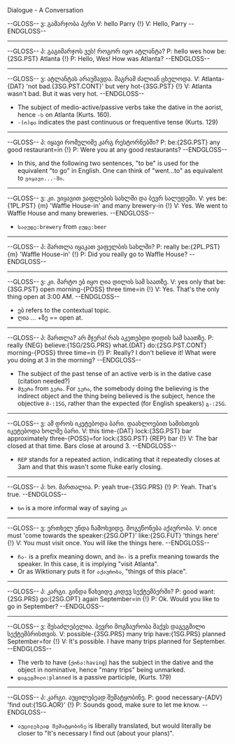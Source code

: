 Dialogue - A Conversation

--GLOSS--
ვ: გამარჯობა პერი
V: hello Parry
{!} V: Hello, Parry
--ENDGLOSS--

----

--GLOSS--
პ: გაგიმარჯოს ვეს! როგორ იყო ატლანტა?
P: hello wes how be:{2SG.PST} Atlanta
{!} P: Hello, Wes! How was Atlanta?
--ENDGLOSS--

----

--GLOSS--
ვ: ატლანტას არაუშავდა. მაგრამ ძალიან ცხელოდა.
V: Atlanta-{DAT} 'not bad.{3SG.PST.CONT}' but very hot-{3SG.PST}
{!} V: Atlanta wasn't bad. But it was very hot.
--ENDGLOSS--

* The subject of medio-active/passive verbs take the dative in the aorist, hence `-ს` on Atlanta (Kurts. 160).
* `-(ო)და` indicates the past continuous or frequentive tense (Kurts. 129)

----

--GLOSS--
პ: იყავი რომულიმე კარგ რესტორნებში?
P: be:{2SG.PST} any good restaurant=in
{!} P: Were you at any good restaurants?
--ENDGLOSS--

* In this, and the following two sentences, "to be" is used for the equivalent "to go" in English. One can think of "went...to" as equivalent to `ვიყავი...-ში`.

----

--GLOSS--
ვ: კი. ვიყავით ვაფლების სახლში და ბევრ სალუდეში.
V: yes be:{1PL.PST} {m} 'Waffle House-in' and many brewery-in
{!} V: Yes. We went to Waffle House and many breweries.
--ENDGLOSS--

* `სალუდე:brewery` from `ლუდე:beer`

----

--GLOSS--
პ: მართლა იყაკათ ვაფელბის სახლში?
P: really be:{2PL.PST} {m} 'Waffle House-in'
{!} P: Did you really go to Waffle House?
--ENDGLOSS--

----

--GLOSS--
ვ: კი. მარტო ებ იყო ღია დილის სამ საათზე.
V: yes only that be:{3SG.PST} open morning-{POSS} three time=in
{!} V: Yes. That's the only thing open at 3:00 AM.
--ENDGLOSS--

* ებ refers to the contextual topic.
* ღია ... +ზე == open at.

----

--GLOSS--
პ: მართლა? არ მჯერა! რას აკეთებდი დიდის სამ საათზე.
P: really {NEG} believe:{1SG/2SG.PRS} what.{DAT} do:{2SG.PST.CONT} morning-{POSS} three time=in
{!} P: Really? I don't believe it! What were you doing at 3 in the morning?
--ENDGLOSS--

* The subject of the past tense of an active verb is in the dative case (citation needed?)
* `მჯერა` from `ჯერა`. For `ჯერა`, the somebody doing the believing is the indirect object and the thing being believed is the subject, hence the objective `მ-:1SG`, rather than the expected (for English speakers) `გ-:2SG`.

----

--GLOSS--
ვ: ამ დროს იკეტებოდა ბარი. დაახლოებით სამისთვის იკეტებოდა ხოლმე ბარი.
V: this time-{DAT} lock:{3SG.PST} bar approximately three-{POSS}=for lock:{3SG.PST} {REP} bar
{!} V: The bar closed at that time. Bars close at around 3.
--ENDGLOSS--

* `REP` stands for a repeated action, indicating that it repeatedly closes at 3am and that this wasn't some fluke early closing.

----

--GLOSS--
პ: ხო. მართალია.
P: yeah true-{3SG.PRS}
{!} P: Yeah. That's true.
--ENDGLOSS--

* `ხო` is a more informal way of saying `კი`

----

--GLOSS--
ვ: ერთხელ უნდა ჩამოხვიდე. მოგეწონება აქაურობა.
V: once must 'come towards the speaker:{2SG.OPT}' like:{2SG.FUT} 'things here'
{!} V: You must visit once. You will like the things here.
--ENDGLOSS--

* `ჩა-` is a prefix meaning down, and `მო-` is a prefix meaning towards the speaker. In this case, it is implying "visit Atlanta".
* Or as Wiktionary puts it for `აქაურობა`, "things of this place".

----

--GLOSS--
პ: კარგი. გინდა წახვიდე კიდევ სექტემბერში?
P: good want:{2SG.PRS} go:{2SG.OPT} again September=in
{!} P: Ok. Would you like to go in September?
--ENDGLOSS--

----

--GLOSS--
ვ: შესაძლებელია. ბევრი მოგზაურობა მაქვს დაგეგმილი სექტემბრისთვის.
V: possible-{3SG.PRS} many trip have:{1SG.PRS} planned September=for
{!} V: It's possible. I have many trips planned for September.
--ENDGLOSS--

* The verb to have (`ქონა:having`) has the subject in the dative and the object in nominative, hence "many trips" being unmarked.
* `დაგეგმილი:planned` is a passive participle, (Kurts. 179)

----

--GLOSS--
პ: კარგი. აუცილებეად შემატყობინე.
P: good necessary-{ADV} 'find out:{1SG.AOR}'
{!} P: Sounds good, make sure to let me know.
--ENDGLOSS--

* `აუცილებეად შემატყობინე` is liberally translated, but would literally be closer to "It's necessary I find out (about your plans)".
